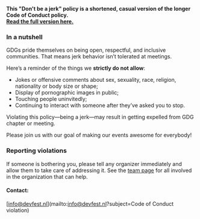 __This "Don't be a jerk" policy is a shortened, casual version of the longer Code of Conduct policy.  
[Read the full version here.](http://meta.wikimedia.org/wiki/Don%27t_be_a_dick)__

### In a nutshell

GDGs pride themselves on being open, respectful, and inclusive communities. That means jerk behavior isn’t tolerated at meetings.

Here’s a reminder of the things we **strictly do not allow**:

- Jokes or offensive comments about sex, sexuality, race, religion, nationality or body size or shape;
- Display of pornographic images in public;
- Touching people uninvitedly;
- Continuing to interact with someone after they’ve asked you to stop.

Violating this policy&mdash;being a jerk&mdash;may result in getting expelled from GDG chapter or meeting.

Please join us with our goal of making our events awesome for everybody!

### Reporting violations

If someone is bothering you, please tell any organizer immediately and allow them to take care of addressing it. See the [team page](/team) for all involved in the organization that can help.

#### Contact:

[info@devfest.nl](mailto:info@devfest.nl?subject=Code of Conduct violation)
